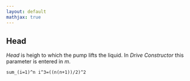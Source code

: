 ```yaml
---
layout: default
mathjax: true
---
```


## Head
*Head* is heigh to which the pump lifts the liquid. In *Drive Constructor* this parameter is entered in *m*.

`
	sum_(i=1)^n i^3=((n(n+1))/2)^2
`
